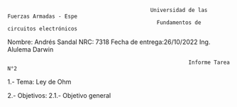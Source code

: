                                                  Universidad de las Fuerzas Armadas - Espe
                                                   Fundamentos de circuitos electrónicos 
Nombre: Andrés Sandal
NRC: 7318
Fecha de entrega:26/10/2022
Ing. Alulema Darwin

                                                             Informe Tarea N°2
1.- Tema: Ley de Ohm

2.- Objetivos: 
   2.1.- Objetivo general
